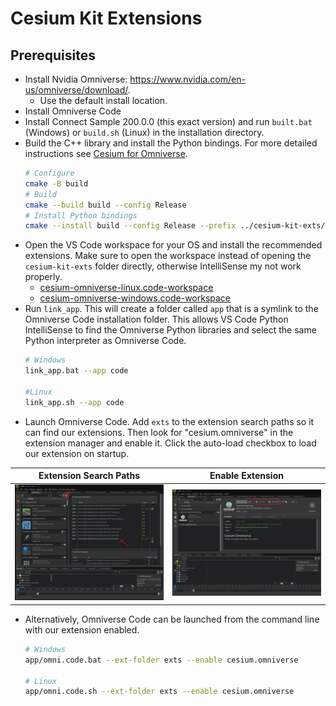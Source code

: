 # Cesium Kit Extensions

## Prerequisites

- Install Nvidia Omniverse: https://www.nvidia.com/en-us/omniverse/download/.
  - Use the default install location.
- Install Omniverse Code
- Install Connect Sample 200.0.0 (this exact version) and run `built.bat` (Windows) or `build.sh` (Linux) in the installation directory.
- Build the C++ library and install the Python bindings. For more detailed instructions see [Cesium for Omniverse](../cesium-omniverse/README.md).
    ```sh
    # Configure
    cmake -B build
    # Build
    cmake --build build --config Release
    # Install Python bindings
    cmake --install build --config Release --prefix ../cesium-kit-exts/exts/cesium.omniverse/cesium/omniverse/bindings/cesium/omniverse/ --component kit
    ```
- Open the VS Code workspace for your OS and install the recommended extensions. Make sure to open the workspace instead of opening the `cesium-kit-exts` folder directly, otherwise IntelliSense my not work properly.
  - [cesium-omniverse-linux.code-workspace](./.vscode/cesium-omniverse-linux.code-workspace)
  - [cesium-omniverse-windows.code-workspace](./.vscode/cesium-omniverse-windows.code-workspace)
- Run `link_app`. This will create a folder called `app` that is a symlink to the Omniverse Code installation folder. This allows VS Code Python IntelliSense to find the Omniverse Python libraries and select the same Python interpreter as Omniverse Code.
    ```sh
    # Windows
    link_app.bat --app code

    #Linux
    link_app.sh --app code
    ```
- Launch Omniverse Code. Add `exts` to the extension search paths so it can find our extensions. Then look for "cesium.omniverse" in the extension manager and enable it. Click the auto-load checkbox to load our extension on startup.

Extension Search Paths | Enable Extension
--|--
![Extension Search Paths](./images/extension-search-paths.png)|![Enable Extension](./images/enable-extension.png)

- Alternatively, Omniverse Code can be launched from the command line with our extension enabled.
    ```sh
    # Windows
    app/omni.code.bat --ext-folder exts --enable cesium.omniverse

    # Linux
    app/omni.code.sh --ext-folder exts --enable cesium.omniverse
    ```
